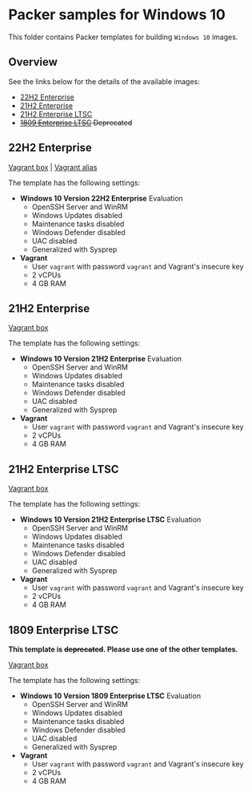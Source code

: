 # Packer samples for Windows 10

This folder contains Packer templates for building `Windows 10` images.

## Overview

See the links below for the details of the available images:

- [22H2 Enterprise](#22h2-enterprise)
- [21H2 Enterprise](#21h2-enterprise)
- [21H2 Enterprise LTSC](#21h2-enterprise-ltsc)
- ~~[1809 Enterprise LTSC](#1809-enterprise-ltsc) Deprecated~~

## 22H2 Enterprise

[Vagrant box](https://app.vagrantup.com/gusztavvargadr/boxes/windows-10-22h2-enterprise) | [Vagrant alias](https://app.vagrantup.com/gusztavvargadr/boxes/windows-10)  

The template has the following settings:

- **Windows 10 Version 22H2 Enterprise** Evaluation
  - OpenSSH Server and WinRM
  - Windows Updates disabled
  - Maintenance tasks disabled
  - Windows Defender disabled
  - UAC disabled
  - Generalized with Sysprep
- **Vagrant**
  - User `vagrant` with password `vagrant` and Vagrant's insecure key
  - 2 vCPUs
  - 4 GB RAM

## 21H2 Enterprise

[Vagrant box](https://app.vagrantup.com/gusztavvargadr/boxes/windows-10-21h2-enterprise)  

The template has the following settings:

- **Windows 10 Version 21H2 Enterprise** Evaluation
  - OpenSSH Server and WinRM
  - Windows Updates disabled
  - Maintenance tasks disabled
  - Windows Defender disabled
  - UAC disabled
  - Generalized with Sysprep
- **Vagrant**
  - User `vagrant` with password `vagrant` and Vagrant's insecure key
  - 2 vCPUs
  - 4 GB RAM

## 21H2 Enterprise LTSC

[Vagrant box](https://app.vagrantup.com/gusztavvargadr/boxes/windows-10-21h2-enterprise-ltsc)  

The template has the following settings:

- **Windows 10 Version 21H2 Enterprise LTSC** Evaluation
  - OpenSSH Server and WinRM
  - Windows Updates disabled
  - Maintenance tasks disabled
  - Windows Defender disabled
  - UAC disabled
  - Generalized with Sysprep
- **Vagrant**
  - User `vagrant` with password `vagrant` and Vagrant's insecure key
  - 2 vCPUs
  - 4 GB RAM

## 1809 Enterprise LTSC

**This template is ~~deprecated~~. Please use one of the other templates.**

[Vagrant box](https://app.vagrantup.com/gusztavvargadr/boxes/windows-10-1809-enterprise-ltsc)  

The template has the following settings:

- **Windows 10 Version 1809 Enterprise LTSC** Evaluation
  - OpenSSH Server and WinRM
  - Windows Updates disabled
  - Maintenance tasks disabled
  - Windows Defender disabled
  - UAC disabled
  - Generalized with Sysprep
- **Vagrant**
  - User `vagrant` with password `vagrant` and Vagrant's insecure key
  - 2 vCPUs
  - 4 GB RAM
